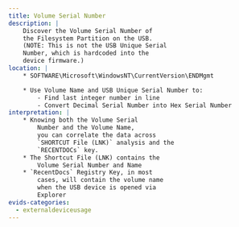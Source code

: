 ```yaml
---
title: Volume Serial Number
description: |
    Discover the Volume Serial Number of
    the Filesystem Partition on the USB.
    (NOTE: This is not the USB Unique Serial
    Number, which is hardcoded into the
    device firmware.)
location: |
    * SOFTWARE\Microsoft\WindowsNT\CurrentVersion\ENDMgmt

    * Use Volume Name and USB Unique Serial Number to:
        - Find last integer number in line
        - Convert Decimal Serial Number into Hex Serial Number
interpretation: |
    * Knowing both the Volume Serial
        Number and the Volume Name,
        you can correlate the data across
        `SHORTCUT File (LNK)` analysis and the
        `RECENTDOCs` key.
    * The Shortcut File (LNK) contains the
        Volume Serial Number and Name
    * `RecentDocs` Registry Key, in most
        cases, will contain the volume name
        when the USB device is opened via
        Explorer
evids-categories:
  - externaldeviceusage
---
```

